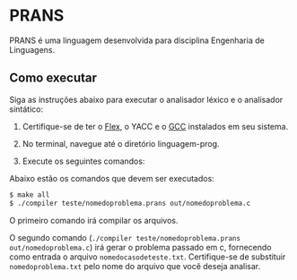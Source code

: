 # PRANS

PRANS é uma linguagem desenvolvida para disciplina Engenharia de Linguagens.

## Como executar

Siga as instruções abaixo para executar o analisador léxico e o analisador sintático:

1. Certifique-se de ter o [Flex](https://github.com/westes/flex), o YACC e o [GCC](https://gcc.gnu.org/) instalados em seu sistema.

2. No terminal, navegue até o diretório linguagem-prog.

3. Execute os seguintes comandos:

Abaixo estão os comandos que devem ser executados:

```bash
$ make all
$ ./compiler teste/nomedoproblema.prans out/nomedoproblema.c
```

O primeiro comando irá compilar os arquivos.

O segundo comando (`./compiler teste/nomedoproblema.prans out/nomedoproblema.c`) irá gerar o problema passado em c, fornecendo como entrada o arquivo `nomedocasodeteste.txt`. Certifique-se de substituir `nomedoproblema.txt` pelo nome do arquivo que você deseja analisar.


